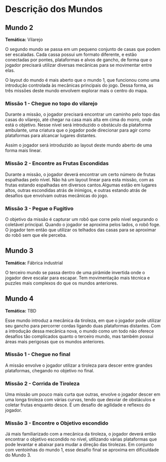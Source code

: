 # Descrição dos Mundos
## Mundo 2
**Temática:** Vilarejo

O segundo mundo se passa em um pequeno conjunto de casas que podem ser escaladas. Cada cassa possui um formato diferente, e estão conectadas por pontes, plataformas e alvos de gancho, de forma que o jogador precisará utilizar diversas mecânicas para se movimentar entre elas.

O layout do mundo é mais aberto que o mundo 1, que funcionou como uma introdução controlada às mecânicas principais do jogo. Dessa forma, as três missões deste mundo envolvem explorar mais o centro do mapa. 

### Missão 1 - Chegue no topo do vilarejo
Durante a missão, o jogador precisará encontrar um caminho pelo topo das casas do vilarejo, até chegar na casa mais alta em cima do morro, onde está o objetivo. Nesse nível será introduzido o obstáculo da plataforma ambulante, uma criatura que o jogador pode direcionar para agir como plataformas para alcancar lugares distantes.

Assim o jogador será introduzido ao layout deste mundo aberto de uma forma mais linear.

### Missão 2 - Encontre as Frutas Escondidas
Durante a missão, o jogador deverá encontrar um certo número de frutas espalhadas pelo nível. Não há um layout linear para esta missão, com as frutas estando espalhadas em diversos cantos.Algumas estão em lugares altos, outras escondidas atrás de inimigos, e outras estando atrás de desafios que envolvam outras mecânicas do jogo.

### Missão 3 - Pegue o Fugitivo
O objetivo da missão é capturar um robô que corre pelo nível segurando o coletável principal. Quando o jogador se aproxima pelos lados, o robô foge. O jogador tem então que utilizar os telhados das casas para se aproximar do robô sem que ele perceba. 

## Mundo 3
**Temática:** Fábrica industrial

O terceiro mundo se passa dentro de uma pirâmide invertida onde o jogador deve escalar para escapar. Tem movimentação mais técnica e puzzles mais complexos do que os mundos anteriores.

## Mundo 4
**Temática:** TBD

Esse mundo introduz a mecânica da tiroleza, em que o jogador pode utilizar seu gancho para percorrer cordas ligando duas plataformas distantes. Com a introdução dessa mecânica nova, o mundo como um todo não oferece desafios tão complicados quanto o terceiro mundo, mas também possui áreas mais perigosas que os mundos anteriores.  

### Missão 1 - Chegue no final
A missão envolve o jogador utilizar a tiroleza para descer entre grandes plataformas, chegando no objetivo no final.

### Missão 2 - Corrida de Tiroleza
Uma missão um pouco mais curta que outras, envolve o jogador descer em uma longa tiroleza com várias curvas, tendo que desviar de obstáculos e coletar frutas enquanto desce. É um desafio de agilidade e reflexos do jogador.

### Missão 3 - Encontre o Objetivo escondido
Já mais familiarizado com a mecânica da tiroleza, o jogador deverá então encontrar o objetivo escondido no nível, utilizando várias plataformas que pode levantar e abaixar para mudar a direção das tirolezas. Em conjunto com ventoinhas do mundo 1, esse desafio final se aproxima em dificuldade do Mundo 3. 
